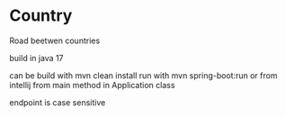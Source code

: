 # Country
Road beetwen countries

build in java 17

can be build with mvn clean install
run with mvn spring-boot:run
or from intellij from main method in Application class

endpoint is case sensitive